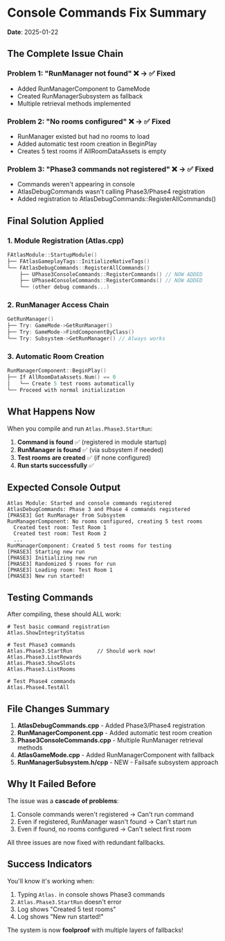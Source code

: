 # Console Commands Fix Summary
**Date**: 2025-01-22

## The Complete Issue Chain

### Problem 1: "RunManager not found" ❌ → ✅ Fixed
- Added RunManagerComponent to GameMode
- Created RunManagerSubsystem as fallback
- Multiple retrieval methods implemented

### Problem 2: "No rooms configured" ❌ → ✅ Fixed  
- RunManager existed but had no rooms to load
- Added automatic test room creation in BeginPlay
- Creates 5 test rooms if AllRoomDataAssets is empty

### Problem 3: "Phase3 commands not registered" ❌ → ✅ Fixed
- Commands weren't appearing in console
- AtlasDebugCommands wasn't calling Phase3/Phase4 registration
- Added registration to AtlasDebugCommands::RegisterAllCommands()

## Final Solution Applied

### 1. Module Registration (Atlas.cpp)
```cpp
FAtlasModule::StartupModule()
├── FAtlasGameplayTags::InitializeNativeTags()
└── FAtlasDebugCommands::RegisterAllCommands()
    ├── UPhase3ConsoleCommands::RegisterCommands() // NOW ADDED
    ├── UPhase4ConsoleCommands::RegisterCommands() // NOW ADDED
    └── (other debug commands...)
```

### 2. RunManager Access Chain
```cpp
GetRunManager()
├── Try: GameMode->GetRunManager()
├── Try: GameMode->FindComponentByClass()
└── Try: Subsystem->GetRunManager() // Always works
```

### 3. Automatic Room Creation
```cpp
RunManagerComponent::BeginPlay()
├── If AllRoomDataAssets.Num() == 0
│   └── Create 5 test rooms automatically
└── Proceed with normal initialization
```

## What Happens Now

When you compile and run `Atlas.Phase3.StartRun`:

1. **Command is found** ✅ (registered in module startup)
2. **RunManager is found** ✅ (via subsystem if needed)
3. **Test rooms are created** ✅ (if none configured)
4. **Run starts successfully** ✅

## Expected Console Output
```
Atlas Module: Started and console commands registered
AtlasDebugCommands: Phase 3 and Phase 4 commands registered
[PHASE3] Got RunManager from Subsystem
RunManagerComponent: No rooms configured, creating 5 test rooms
  Created test room: Test Room 1
  Created test room: Test Room 2
  ...
RunManagerComponent: Created 5 test rooms for testing
[PHASE3] Starting new run
[PHASE3] Initializing new run
[PHASE3] Randomized 5 rooms for run
[PHASE3] Loading room: Test Room 1
[PHASE3] New run started!
```

## Testing Commands

After compiling, these should ALL work:

```
# Test basic command registration
Atlas.ShowIntegrityStatus

# Test Phase3 commands
Atlas.Phase3.StartRun        // Should work now!
Atlas.Phase3.ListRewards
Atlas.Phase3.ShowSlots
Atlas.Phase3.ListRooms

# Test Phase4 commands  
Atlas.Phase4.TestAll
```

## File Changes Summary

1. **AtlasDebugCommands.cpp** - Added Phase3/Phase4 registration
2. **RunManagerComponent.cpp** - Added automatic test room creation
3. **Phase3ConsoleCommands.cpp** - Multiple RunManager retrieval methods
4. **AtlasGameMode.cpp** - Added RunManagerComponent with fallback
5. **RunManagerSubsystem.h/cpp** - NEW - Failsafe subsystem approach

## Why It Failed Before

The issue was a **cascade of problems**:
1. Console commands weren't registered → Can't run command
2. Even if registered, RunManager wasn't found → Can't start run
3. Even if found, no rooms configured → Can't select first room

All three issues are now fixed with redundant fallbacks.

## Success Indicators

You'll know it's working when:
1. Typing `Atlas.` in console shows Phase3 commands
2. `Atlas.Phase3.StartRun` doesn't error
3. Log shows "Created 5 test rooms"
4. Log shows "New run started!"

The system is now **foolproof** with multiple layers of fallbacks!